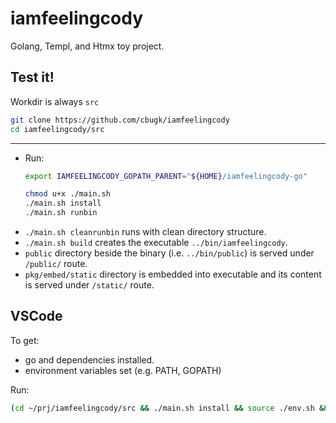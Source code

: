 # iamfeelingcody
Golang, Templ, and Htmx toy project.

## Test it!
Workdir is always `src`
```sh
git clone https://github.com/cbugk/iamfeelingcody
cd iamfeelingcody/src
```
---
* Run:
    ```sh
    export IAMFEELINGCODY_GOPATH_PARENT="${HOME}/iamfeelingcody-go"
    
    chmod u+x ./main.sh
    ./main.sh install
    ./main.sh runbin
    ```
* `./main.sh cleanrunbin` runs with clean directory structure.
* `./main.sh build` creates the executable `../bin/iamfeelingcody`.
* `public` directory beside the binary (i.e. `../bin/public`) is served under `/public/` route.
* `pkg/embed/static` directory is embedded into executable and its content is served under `/static/` route.

## VSCode
To get:
* go and dependencies installed.
* environment variables set (e.g. PATH, GOPATH)

Run:
```sh
(cd ~/prj/iamfeelingcody/src && ./main.sh install && source ./env.sh && code ..)
```